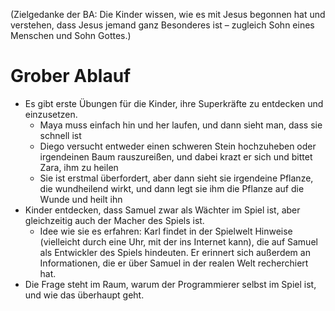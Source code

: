 (Zielgedanke der BA: Die Kinder wissen, wie es mit Jesus begonnen hat und verstehen, dass Jesus jemand ganz Besonderes ist – zugleich Sohn eines Menschen und Sohn Gottes.)

# Grober Ablauf

- Es gibt erste Übungen für die Kinder, ihre Superkräfte zu entdecken und einzusetzen.
  - Maya muss einfach hin und her laufen, und dann sieht man, dass sie schnell ist
  - Diego versucht entweder einen schweren Stein hochzuheben oder irgendeinen Baum rauszureißen, und dabei krazt er sich und bittet Zara, ihm zu heilen
  - Sie ist erstmal überfordert, aber dann sieht sie irgendeine Pflanze, die wundheilend wirkt, und dann legt sie ihm die Pflanze auf die Wunde und heilt ihn
- Kinder entdecken, dass Samuel zwar als Wächter im Spiel ist, aber gleichzeitig auch der Macher des Spiels ist.
  - Idee wie sie es erfahren: Karl findet in der Spielwelt Hinweise (vielleicht durch eine Uhr, mit der ins Internet kann), die auf Samuel als Entwickler des Spiels hindeuten. Er erinnert sich außerdem an Informationen, die er über Samuel in der realen Welt recherchiert hat.
- Die Frage steht im Raum, warum der Programmierer selbst im Spiel ist, und wie das überhaupt geht.
